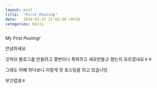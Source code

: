 ```yaml
---
layout: post
title:  "First Posting"
date:   2019-03-23 21:03:36 +0530
categories: Daily
---
```

*My First Posting!*

안녕하세요

깃허브 블로그를 만들려고 몇번이나 폭파하고 새로만들고 했는지 모르겠네요ㅎㅎ

그래도 어째 하다보니 이렇게 첫 포스팅을 하고 있습니당

부끄럽넹ㅎ